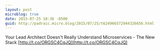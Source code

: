 ```yaml
---
layout: post
microblog: true
date: 2015-07-25 10:36 -0500
guid: http://padraic.micro.blog/2015/07/25/t624966572944326656.html
---
```

Your Lead Architect Doesn't Really Understand Microservices - The New Stack [http://t.co/ORGSC4CqJQ](http://t.co/ORGSC4CqJQ)
